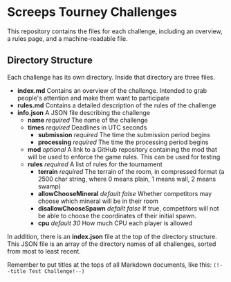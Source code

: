 # Screeps Tourney Challenges

This repository contains the files for each challenge, including an overview, a rules page, and a machine-readable file.

## Directory Structure

Each challenge has its own directory. Inside that directory are three files.

- **index.md**
Contains an overview of the challenge. Intended to grab people's attention and make them want to participate
- **rules.md** Contains a detailed description of the rules of the challenge
- **info.json** A JSON file describing the challenge
    - **name** _required_ The name of the challenge
    - **times** _required_ Deadlines in UTC seconds
        - **submission** _required_ The time the submission period begins
        - **processing** _required_ The time the processing period begins
    - **mod** _optional_ A link to a GitHub repository containing the mod that will be used to enforce the game rules. This can be used for testing
    - **rules** _required_ A list of rules for the tournament
        - **terrain** _required_ The terrain of the room, in compressed format (a 2500 char string, where 0 means plain, 1 means wall, 2 means swamp)
        - **allowChooseMineral** _default false_ Whether competitors may choose which mineral will be in their room
        - **disallowChooseSpawn** _defailt false_ If true, competitors will not be able to choose the coordinates of their initial spawn.
        - **cpu** _default 30_ How much CPU each player is allowed

In addition, there is an **index.json** file at the top of the directory structure. This JSON file is an array of the directory names of all challenges, sorted from most to least recent.

Remember to put titles at the tops of all Markdown documents, like this: `(!--title Test Challenge!--)`
